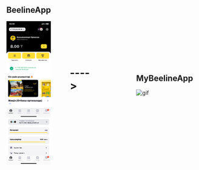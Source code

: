 <div style="display: flex; flex-direction: row; align-items: center; justify-content: center;">
    <div style="display: flex; flex-direction: column;">
        <h2 style="text-align: center;">BeelineApp</h2>
        <img style="width: 250px;" src="IMG_3284.PNG" alt="first">
        <img  style="width: 250px;" src="IMG_1F7E9CFB5978-1.jpeg" alt="second">
    </div>
    <h1 style="margin: 400px 50px;" >----></h1>
    <div style="width: max-content; height: max-content; align-items: center; margin: 150px 50px;">
        <h2 style="text-align: center;">MyBeelineApp</h2>
        <img style="width: 250px; " src="beelineAPP.gif" alt="gif">
    </div>
</div>
